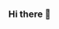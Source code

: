 ### Hi there 👋

<!--
**Padli1407/Padli1407** is a ✨ _special_ ✨ repository because its `README.md` (this file) appears on your GitHub profile.

Here are some ideas to get you started:

- 🔭 I’m currently studying on Politeknik Negeri Media Kreatif Jakarta
- 🌱 I’m currently learning Multimedia Technology
- 👯 I’m looking to collaborate on ...
- 🤔 I’m looking for help with ...
- 💬 Ask me about programing
- 📫 How to reach me: @ilham_dli
- 😄 Pronouns: He/Him
- ⚡ Fun fact: ...
-->
